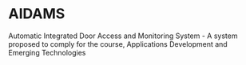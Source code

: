 # AIDAMS
 Automatic Integrated  Door Access and Monitoring System - A system proposed to comply for the course, Applications Development and Emerging Technologies
